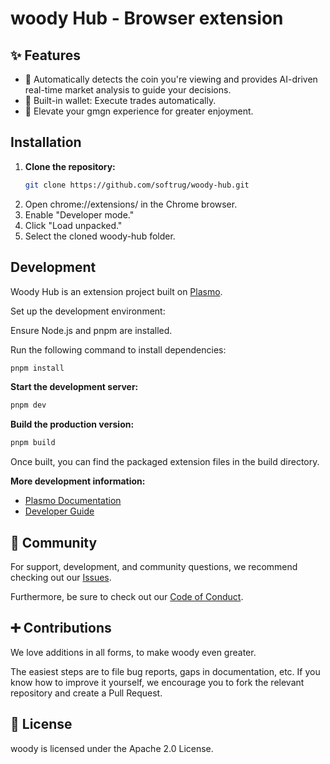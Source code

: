 # woody Hub - Browser extension


## ✨ Features

- 🤖 Automatically detects the coin you're viewing and provides AI-driven real-time market analysis to guide your decisions.
- 🛂 Built-in wallet: Execute trades automatically.
- 🩼 Elevate your gmgn experience for greater enjoyment.

## Installation

1. **Clone the repository:**
   ```bash
   git clone https://github.com/softrug/woody-hub.git
   ```
2. Open chrome://extensions/ in the Chrome browser.
3. Enable "Developer mode."
4. Click "Load unpacked."
5. Select the cloned woody-hub folder.


## Development
Woody Hub is an extension project built on [Plasmo](https://docs.plasmo.com/).

Set up the development environment:

Ensure Node.js and pnpm are installed.

Run the following command to install dependencies:

   ```bash
   pnpm install
   ```

**Start the development server:**

```bash
pnpm dev
```
**Build the production version:**

```bash
pnpm build
```

Once built, you can find the packaged extension files in the build directory.

**More development information:**

* [Plasmo Documentation](https://docs.plasmo.com/)
* [Developer Guide](docs/developer-guide.md)

## 👯 Community

For support, development, and community questions, we recommend checking out our [Issues](https://github.com/softrug/woody-hub/issues).

Furthermore, be sure to check out our [Code of Conduct](https://github.com/softrug/woody/blob/main/CODE_OF_CONDUCT.md).

## ➕ Contributions

We love additions in all forms, to make woody even greater.

The easiest steps are to file bug reports, gaps in documentation, etc. If you know how to improve it yourself, we encourage you to fork the relevant repository and create a Pull Request.

## 📖 License

woody is licensed under the Apache 2.0 License.